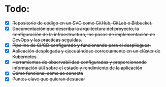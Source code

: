 # Todo:
- [x] ~~Repositorio de código en un SVC como GitHub, GitLab o Bitbucket.~~
- [x] ~~Documentación que describa la arquitectura del proyecto, la configuración de la infraestructura, los pasos de implementación de DevOps y las prácticas seguidas.~~
- [x] ~~Pipeline de CI/CD configurado y funcionando para el despliegues.~~
- [x] ~~Aplicación desplegada y ejecutándose correctamente en un clúster de Kubernetes~~
- [x] ~~Herramientas de observabilidad configuradas y proporcionando información útil sobre el estado y rendimiento de la aplicación~~
- [x] ~~Cómo funciona, cómo se conecta~~
- [x] ~~Puntos clave que quieran destacar~~